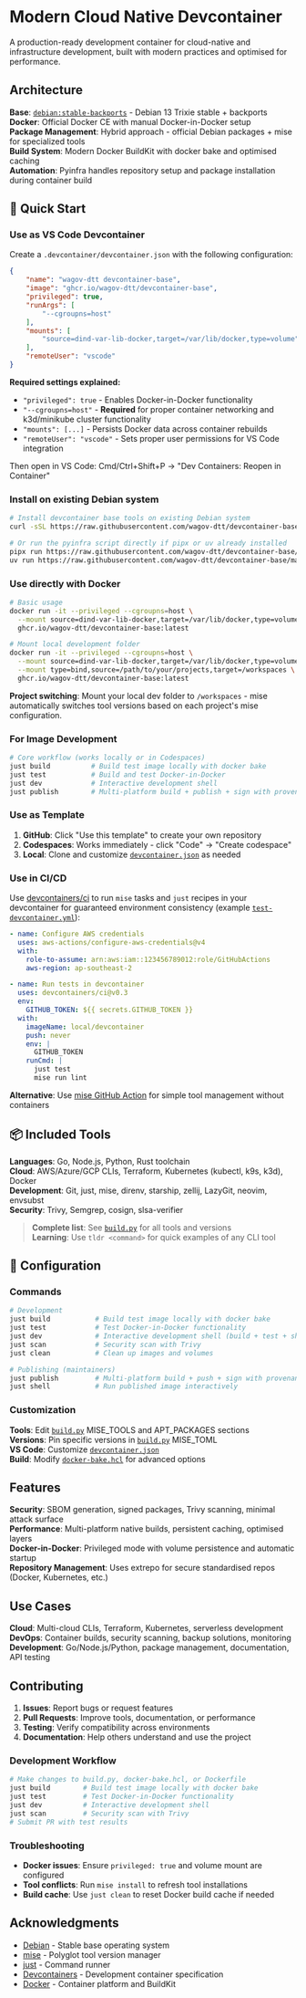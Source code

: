 # Modern Cloud Native Devcontainer

A production-ready development container for cloud-native and infrastructure development, built with modern practices and optimised for performance.

## Architecture

**Base**: [`debian:stable-backports`](https://github.com/debuerreotype/docker-debian-artifacts) - Debian 13 Trixie stable + backports  
**Docker**: Official Docker CE with manual Docker-in-Docker setup  
**Package Management**: Hybrid approach - official Debian packages + mise for specialized tools  
**Build System**: Modern Docker BuildKit with docker bake and optimised caching  
**Automation**: Pyinfra handles repository setup and package installation during container build

## 🚀 Quick Start

### Use as VS Code Devcontainer
Create a `.devcontainer/devcontainer.json` with the following configuration:
```json
{
	"name": "wagov-dtt devcontainer-base",
	"image": "ghcr.io/wagov-dtt/devcontainer-base",
	"privileged": true,
	"runArgs": [
		"--cgroupns=host"
	],
	"mounts": [
		"source=dind-var-lib-docker,target=/var/lib/docker,type=volume"
	],
	"remoteUser": "vscode"
}
```

**Required settings explained:**
- `"privileged": true` - Enables Docker-in-Docker functionality
- `"--cgroupns=host"` - **Required** for proper container networking and k3d/minikube cluster functionality
- `"mounts": [...]` - Persists Docker data across container rebuilds
- `"remoteUser": "vscode"` - Sets proper user permissions for VS Code integration

Then open in VS Code: Cmd/Ctrl+Shift+P → "Dev Containers: Reopen in Container"

### Install on existing Debian system
```bash
# Install devcontainer base tools on existing Debian system
curl -sSL https://raw.githubusercontent.com/wagov-dtt/devcontainer-base/main/install.sh | sh

# Or run the pyinfra script directly if pipx or uv already installed
pipx run https://raw.githubusercontent.com/wagov-dtt/devcontainer-base/main/build.py
uv run https://raw.githubusercontent.com/wagov-dtt/devcontainer-base/main/build.py
```

### Use directly with Docker
```bash
# Basic usage
docker run -it --privileged --cgroupns=host \
  --mount source=dind-var-lib-docker,target=/var/lib/docker,type=volume \
  ghcr.io/wagov-dtt/devcontainer-base:latest

# Mount local development folder
docker run -it --privileged --cgroupns=host \
  --mount source=dind-var-lib-docker,target=/var/lib/docker,type=volume \
  --mount type=bind,source=/path/to/your/projects,target=/workspaces \
  ghcr.io/wagov-dtt/devcontainer-base:latest
```

**Project switching**: Mount your local dev folder to `/workspaces` - mise automatically switches tool versions based on each project's mise configuration.

### For Image Development
```bash
# Core workflow (works locally or in Codespaces)
just build          # Build test image locally with docker bake
just test           # Build and test Docker-in-Docker
just dev            # Interactive development shell
just publish        # Multi-platform build + publish + sign with provenance (requires GITHUB_TOKEN)
```

### Use as Template
1. **GitHub**: Click "Use this template" to create your own repository
2. **Codespaces**: Works immediately - click "Code" → "Create codespace"
3. **Local**: Clone and customize [`devcontainer.json`](.devcontainer/devcontainer.json) as needed

### Use in CI/CD

Use [devcontainers/ci](https://github.com/devcontainers/ci) to run `mise` tasks and `just` recipes in your devcontainer for guaranteed environment consistency (example [`test-devcontainer.yml`](.github/workflows/test-devcontainer.yml)):

```yaml
- name: Configure AWS credentials
  uses: aws-actions/configure-aws-credentials@v4
  with:
    role-to-assume: arn:aws:iam::123456789012:role/GitHubActions
    aws-region: ap-southeast-2

- name: Run tests in devcontainer
  uses: devcontainers/ci@v0.3
  env:
    GITHUB_TOKEN: ${{ secrets.GITHUB_TOKEN }}
  with:
    imageName: local/devcontainer
    push: never
    env: |
      GITHUB_TOKEN
    runCmd: |
      just test
      mise run lint
```

**Alternative**: Use [mise GitHub Action](https://github.com/jdx/mise-action) for simple tool management without containers

## 📦 Included Tools

**Languages**: Go, Node.js, Python, Rust toolchain  
**Cloud**: AWS/Azure/GCP CLIs, Terraform, Kubernetes (kubectl, k9s, k3d), Docker  
**Development**: Git, just, mise, direnv, starship, zellij, LazyGit, neovim, envsubst  
**Security**: Trivy, Semgrep, cosign, slsa-verifier  

> **Complete list**: See [`build.py`](build.py) for all tools and versions  
> **Learning**: Use `tldr <command>` for quick examples of any CLI tool

## 🔧 Configuration

### Commands
```bash
# Development
just build           # Build test image locally with docker bake
just test            # Test Docker-in-Docker functionality
just dev             # Interactive development shell (build + test + shell)
just scan            # Security scan with Trivy
just clean           # Clean up images and volumes

# Publishing (maintainers)  
just publish         # Multi-platform build + push + sign with provenance
just shell           # Run published image interactively
```

### Customization

**Tools**: Edit [`build.py`](build.py) MISE_TOOLS and APT_PACKAGES sections  
**Versions**: Pin specific versions in [`build.py`](build.py) MISE_TOML  
**VS Code**: Customize [`devcontainer.json`](.devcontainer/devcontainer.json)  
**Build**: Modify [`docker-bake.hcl`](docker-bake.hcl) for advanced options

## Features

**Security**: SBOM generation, signed packages, Trivy scanning, minimal attack surface  
**Performance**: Multi-platform native builds, persistent caching, optimised layers  
**Docker-in-Docker**: Privileged mode with volume persistence and automatic startup  
**Repository Management**: Uses extrepo for secure standardised repos (Docker, Kubernetes, etc.)

## Use Cases

**Cloud**: Multi-cloud CLIs, Terraform, Kubernetes, serverless development  
**DevOps**: Container builds, security scanning, backup solutions, monitoring  
**Development**: Go/Node.js/Python, package management, documentation, API testing

## Contributing

1. **Issues**: Report bugs or request features
2. **Pull Requests**: Improve tools, documentation, or performance  
3. **Testing**: Verify compatibility across environments
4. **Documentation**: Help others understand and use the project

### Development Workflow
```bash
# Make changes to build.py, docker-bake.hcl, or Dockerfile
just build        # Build test image locally with docker bake
just test         # Test Docker-in-Docker functionality
just dev          # Interactive development shell
just scan         # Security scan with Trivy
# Submit PR with test results
```

### Troubleshooting
- **Docker issues**: Ensure `privileged: true` and volume mount are configured
- **Tool conflicts**: Run `mise install` to refresh tool installations
- **Build cache**: Use `just clean` to reset Docker build cache if needed

## Acknowledgments

- [Debian](https://www.debian.org/) - Stable base operating system
- [mise](https://mise.jdx.dev/) - Polyglot tool version manager
- [just](https://just.systems/) - Command runner
- [Devcontainers](https://containers.dev/) - Development container specification
- [Docker](https://www.docker.com/) - Container platform and BuildKit
